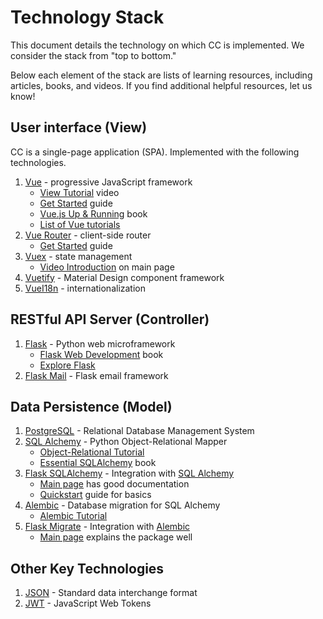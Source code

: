 # Technology Stack

This document details the technology on which CC is implemented.
We consider the stack from "top to bottom."

Below each element of the stack are lists of learning resources,
including articles, books, and videos.
If you find additional helpful resources,
let us know!

## User interface (View)

CC is a single-page application (SPA).
Implemented with the following technologies.

1. [Vue](https://vuejs.org/) - progressive JavaScript framework
    - [View Tutorial](https://youtu.be/78tNYZUS-ps) video
    - [Get Started](https://vuejs.org/v2/guide/) guide
    - [Vue.js Up & Running](https://www.safaribooksonline.com/library/view/vuejs-up-and/9781491997239/) book
    - [List of Vue tutorials](https://madewithvuejs.com/tutorials)
1. [Vue Router](https://router.vuejs.org/) - client-side router
    - [Get Started](https://router.vuejs.org/guide/) guide
1. [Vuex](https://vuex.vuejs.org/) - state management
    - [Video Introduction](https://vuex.vuejs.org/) on main page
1. [Vuetify](https://vuetifyjs.com/en/) - Material Design component framework
1. [VueI18n](https://kazupon.github.io/vue-i18n/) - internationalization

## RESTful API Server (Controller)

1. [Flask](http://flask.pocoo.org/) - Python web microframework
    - [Flask Web Development](https://www.safaribooksonline.com/library/view/flask-web-development/9781491991725/) book
    - [Explore Flask](http://exploreflask.com/)
1. [Flask Mail](https://pythonhosted.org/Flask-Mail/) - Flask email framework

## Data Persistence (Model)

1. [PostgreSQL](https://www.postgresql.org/) - Relational Database Management System
1. [SQL Alchemy](https://www.sqlalchemy.org/) - Python Object-Relational Mapper
    - [Object-Relational Tutorial](https://docs.sqlalchemy.org/en/latest/orm/tutorial.html)
    - [Essential SQLAlchemy](https://www.safaribooksonline.com/library/view/essential-sqlalchemy-2nd/9781491916544/) book
1. [Flask SQLAlchemy](http://flask-sqlalchemy.pocoo.org/) - Integration with [SQL Alchemy](https://www.sqlalchemy.org/)
    - [Main page](http://flask-sqlalchemy.pocoo.org/) has good documentation
    - [Quickstart](http://flask-sqlalchemy.pocoo.org/2.3/quickstart/) guide for basics
1. [Alembic](https://alembic.sqlalchemy.org/) - Database migration for SQL Alchemy
    - [Alembic Tutorial](https://alembic.sqlalchemy.org/en/latest/tutorial.html)
1. [Flask Migrate](https://flask-migrate.readthedocs.io) - Integration with [Alembic](https://alembic.sqlalchemy.org/)
    - [Main page]((https://flask-migrate.readthedocs.io)) explains the package well 

## Other Key Technologies

1. [JSON](http://json.org/) - Standard data interchange format
1. [JWT](https://jwt.io/) - JavaScript Web Tokens
